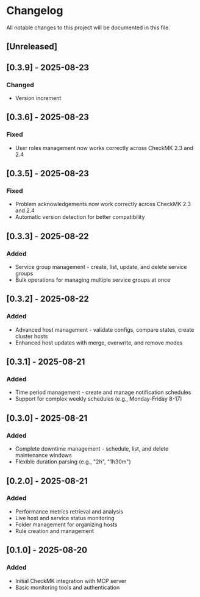 # Changelog

All notable changes to this project will be documented in this file.

## [Unreleased]

## [0.3.9] - 2025-08-23
### Changed
- Version increment

## [0.3.6] - 2025-08-23
### Fixed
- User roles management now works correctly across CheckMK 2.3 and 2.4

## [0.3.5] - 2025-08-23  
### Fixed
- Problem acknowledgements now work correctly across CheckMK 2.3 and 2.4
- Automatic version detection for better compatibility

## [0.3.3] - 2025-08-22
### Added
- Service group management - create, list, update, and delete service groups
- Bulk operations for managing multiple service groups at once

## [0.3.2] - 2025-08-22
### Added
- Advanced host management - validate configs, compare states, create cluster hosts
- Enhanced host updates with merge, overwrite, and remove modes

## [0.3.1] - 2025-08-21
### Added  
- Time period management - create and manage notification schedules
- Support for complex weekly schedules (e.g., Monday-Friday 8-17)

## [0.3.0] - 2025-08-21
### Added
- Complete downtime management - schedule, list, and delete maintenance windows
- Flexible duration parsing (e.g., "2h", "1h30m")

## [0.2.0] - 2025-08-21
### Added
- Performance metrics retrieval and analysis
- Live host and service status monitoring  
- Folder management for organizing hosts
- Rule creation and management

## [0.1.0] - 2025-08-20
### Added
- Initial CheckMK integration with MCP server
- Basic monitoring tools and authentication